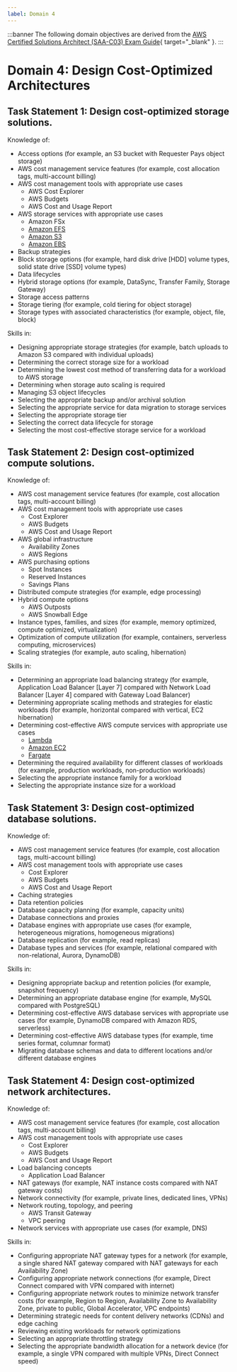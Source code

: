 ```yaml
---
label: Domain 4
---
```


:::banner
The following domain objectives are derived from the [AWS Certified Solutions Architect (SAA-C03) Exam Guide](https://d1.awsstatic.com/training-and-certification/docs-sa-assoc/AWS-Certified-Solutions-Architect-Associate_Exam-Guide.pdf){ target="_blank" }.
:::

# Domain 4: Design Cost-Optimized Architectures

## Task Statement 1: Design cost-optimized storage solutions.

Knowledge of:

- Access options (for example, an S3 bucket with Requester Pays object storage)
- AWS cost management service features (for example, cost allocation tags, multi-account billing)
- AWS cost management tools with appropriate use cases
  - AWS Cost Explorer
  - AWS Budgets
  - AWS Cost and Usage Report
- AWS storage services with appropriate use cases
  - Amazon FSx
  - [Amazon EFS](/products/efs.md)
  - [Amazon S3](/products/s3.md)
  - [Amazon EBS](/products/ebs.md)
- Backup strategies
- Block storage options (for example, hard disk drive [HDD] volume types, solid state drive [SSD] volume types)
- Data lifecycles
- Hybrid storage options (for example, DataSync, Transfer Family, Storage Gateway)
- Storage access patterns
- Storage tiering (for example, cold tiering for object storage)
- Storage types with associated characteristics (for example, object, file, block)

Skills in:

- Designing appropriate storage strategies (for example, batch uploads to Amazon S3 compared with individual uploads)
- Determining the correct storage size for a workload
- Determining the lowest cost method of transferring data for a workload to AWS storage
- Determining when storage auto scaling is required
- Managing S3 object lifecycles
- Selecting the appropriate backup and/or archival solution
- Selecting the appropriate service for data migration to storage services
- Selecting the appropriate storage tier
- Selecting the correct data lifecycle for storage
- Selecting the most cost-effective storage service for a workload

## Task Statement 2: Design cost-optimized compute solutions.

Knowledge of:

- AWS cost management service features (for example, cost allocation tags, multi-account billing)
- AWS cost management tools with appropriate use cases
  - Cost Explorer
  - AWS Budgets
  - AWS Cost and Usage Report
- AWS global infrastructure
  - Availability Zones
  - AWS Regions
- AWS purchasing options
  - Spot Instances
  - Reserved Instances
  - Savings Plans
- Distributed compute strategies (for example, edge processing)
- Hybrid compute options
  - AWS Outposts
  - AWS Snowball Edge
- Instance types, families, and sizes (for example, memory optimized, compute optimized, virtualization)
- Optimization of compute utilization (for example, containers, serverless computing, microservices)
- Scaling strategies (for example, auto scaling, hibernation)

Skills in:

- Determining an appropriate load balancing strategy (for example, Application Load Balancer [Layer 7] compared with Network Load Balancer [Layer 4] compared with Gateway Load Balancer)
- Determining appropriate scaling methods and strategies for elastic workloads (for example, horizontal compared with vertical, EC2 hibernation)
- Determining cost-effective AWS compute services with appropriate use cases
  - [Lambda](/products/lambda.md)
  - [Amazon EC2](/products/ec2.md)
  - [Fargate](/products/fargate.md)
- Determining the required availability for different classes of workloads (for example, production workloads, non-production workloads)
- Selecting the appropriate instance family for a workload
- Selecting the appropriate instance size for a workload

## Task Statement 3: Design cost-optimized database solutions.

Knowledge of:

- AWS cost management service features (for example, cost allocation tags, multi-account billing)
- AWS cost management tools with appropriate use cases
  - Cost Explorer
  - AWS Budgets
  - AWS Cost and Usage Report
- Caching strategies
- Data retention policies
- Database capacity planning (for example, capacity units)
- Database connections and proxies
- Database engines with appropriate use cases (for example, heterogeneous migrations, homogeneous migrations)
- Database replication (for example, read replicas)
- Database types and services (for example, relational compared with non-relational, Aurora, DynamoDB)

Skills in:

- Designing appropriate backup and retention policies (for example, snapshot frequency)
- Determining an appropriate database engine (for example, MySQL compared with PostgreSQL)
- Determining cost-effective AWS database services with appropriate use cases (for example, DynamoDB compared with Amazon RDS, serverless)
- Determining cost-effective AWS database types (for example, time series format, columnar format)
- Migrating database schemas and data to different locations and/or different database engines

## Task Statement 4: Design cost-optimized network architectures.

Knowledge of:

- AWS cost management service features (for example, cost allocation tags, multi-account billing)
- AWS cost management tools with appropriate use cases
  - Cost Explorer
  - AWS Budgets
  - AWS Cost and Usage Report
- Load balancing concepts
  - Application Load Balancer
- NAT gateways (for example, NAT instance costs compared with NAT gateway costs)
- Network connectivity (for example, private lines, dedicated lines, VPNs)
- Network routing, topology, and peering
  - AWS Transit Gateway
  - VPC peering
- Network services with appropriate use cases (for example, DNS)

Skills in:

- Configuring appropriate NAT gateway types for a network (for example, a single shared NAT gateway compared with NAT gateways for each Availability Zone)
- Configuring appropriate network connections (for example, Direct Connect compared with VPN compared with internet)
- Configuring appropriate network routes to minimize network transfer costs (for example, Region to Region, Availability Zone to Availability Zone, private to public, Global Accelerator, VPC endpoints)
- Determining strategic needs for content delivery networks (CDNs) and edge caching
- Reviewing existing workloads for network optimizations
- Selecting an appropriate throttling strategy
- Selecting the appropriate bandwidth allocation for a network device (for example, a single VPN compared with multiple VPNs, Direct Connect speed)